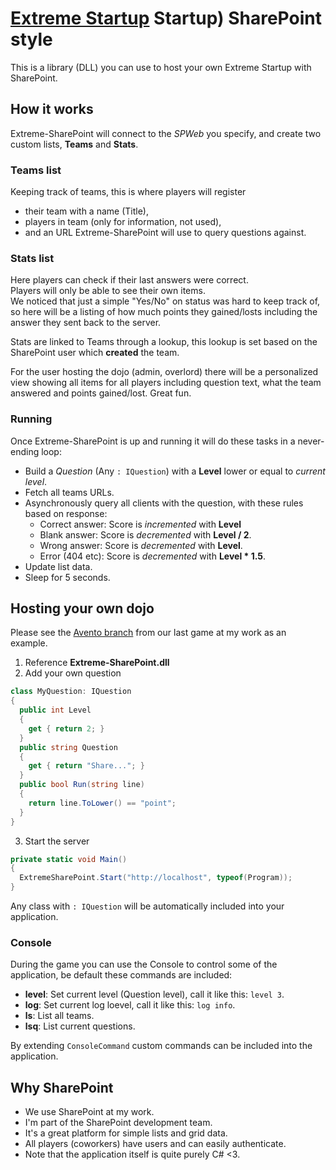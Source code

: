 # [Extreme Startup](https://github.com/rchatley/extreme_startup) Startup) SharePoint style

This is a library (DLL) you can use to host your own Extreme Startup with SharePoint.  

## How it works
Extreme-SharePoint will connect to the _SPWeb_ you specify, and create two custom lists, **Teams** and **Stats**.  
### Teams list
Keeping track of teams, this is where players will register

  * their team with a name (Title),
  * players in team (only for information, not used),
  * and an URL Extreme-SharePoint will use to query questions against.

### Stats list

Here players can check if their last answers were correct.  
Players will only be able to see their own items.  
We noticed that just a simple "Yes/No" on status was hard to keep track of, so here will be a listing of how much points they gained/losts including the answer they sent back to the server.  

Stats are linked to Teams through a lookup, this lookup is set based on the SharePoint user which **created** the team.  

For the user hosting the dojo (admin, overlord) there will be a personalized view showing all items for all players including question text, what the team answered and points gained/lost. Great fun.

### Running
Once Extreme-SharePoint is up and running it will do these tasks in a never-ending loop:  

  * Build a _Question_ (Any `: IQuestion`) with a **Level** lower or equal to _current level_.
  * Fetch all teams URLs.
  * Asynchronously query all clients with the question, with these rules based on response:
    * Correct answer: Score is *incremented* with **Level**
    * Blank answer: Score is *decremented* with **Level / 2**.
    * Wrong answer: Score is *decremented* with **Level**.
    * Error (404 etc): Score is *decremented* with **Level * 1.5**.
  * Update list data.
  * Sleep for 5 seconds.

## Hosting your own dojo

Please see the [Avento branch](https://github.com/eirikb/extreme-sharepoint/tree/avento/Avento) from our last game at my work as an example.

  1. Reference **Extreme-SharePoint.dll**
  2. Add your own question

```C#
class MyQuestion: IQuestion
{
  public int Level
  {
    get { return 2; }
  }
  public string Question
  {
    get { return "Share..."; }
  }
  public bool Run(string line)
  {
    return line.ToLower() == "point";
  }
}
```
  3. Start the server

```C#
private static void Main()
{
  ExtremeSharePoint.Start("http://localhost", typeof(Program));
}
```

Any class with `: IQuestion` will be automatically included into your application.

### Console
During the game you can use the Console to control some of the application, be default these commands are included:

  * **level**: Set current level (Question level), call it like this: `level 3`.
  * **log**: Set current log loevel, call it like this: `log info`.
  * **ls**: List all teams.
  * **lsq**: List current questions.

By extending `ConsoleCommand` custom commands can be included into the application.

## Why SharePoint
  * We use SharePoint at my work.
  * I'm part of the SharePoint development team.
  * It's a great platform for simple lists and grid data.
  * All players (coworkers) have users and can easily authenticate.
  * Note that the application itself is quite purely C# <3.
